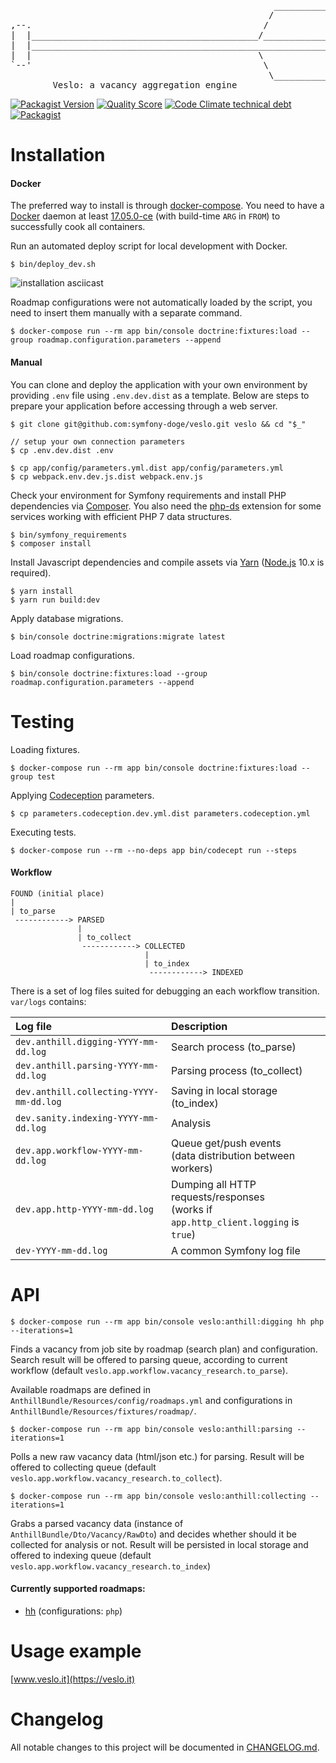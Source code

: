 <pre>
                                                  ________________________  
                                                 /                        \ 
,--.                                            /                          |
|  |___________________________________________/_____________________      |
|  |_________________________________________________________________)     |
|  |                                           \                           |
`--'                                            \                          |
                                                 \________________________/ 
        Veslo: a vacancy aggregation engine
</pre>

[![Packagist Version](https://img.shields.io/packagist/v/symfony-doge/veslo.svg)](https://packagist.org/packages/symfony-doge/veslo)
[![Quality Score](https://img.shields.io/scrutinizer/g/symfony-doge/veslo.svg)](https://scrutinizer-ci.com/g/symfony-doge/veslo)
[![Code Climate technical debt](https://img.shields.io/codeclimate/tech-debt/symfony-doge/veslo.svg)](https://codeclimate.com/github/symfony-doge/veslo)
[![Packagist](https://img.shields.io/packagist/l/symfony-doge/veslo.svg?color=blue)](https://github.com/symfony-doge/veslo/blob/master/LICENSE)

# Installation

#### Docker

The preferred way to install is through [docker-compose](https://docs.docker.com/compose).
You need to have a [Docker](https://docs.docker.com/install) daemon at least [17.05.0-ce](https://docs.docker.com/engine/release-notes/#17050-ce)
(with build-time `ARG` in `FROM`) to successfully cook all containers.

Run an automated deploy script for local development with Docker.

```
$ bin/deploy_dev.sh
```

![installation asciicast](https://github.com/symfony-doge/veslo/blob/master/.github/images/installation.gif)

Roadmap configurations were not automatically loaded by the script,
you need to insert them manually with a separate command.

```
$ docker-compose run --rm app bin/console doctrine:fixtures:load --group roadmap.configuration.parameters --append
```

#### Manual

You can clone and deploy the application with your own environment
by providing `.env` file using `.env.dev.dist` as a template.
Below are steps to prepare your application before accessing through a web server.

```
$ git clone git@github.com:symfony-doge/veslo.git veslo && cd "$_"

// setup your own connection parameters
$ cp .env.dev.dist .env

$ cp app/config/parameters.yml.dist app/config/parameters.yml
$ cp webpack.env.dev.js.dist webpack.env.js
```

Check your environment for Symfony requirements
and install PHP dependencies via [Composer](https://getcomposer.org/download).
You also need the [php-ds](https://github.com/php-ds/ext-ds) extension
for some services working with efficient PHP 7 data structures.

```
$ bin/symfony_requirements
$ composer install
```

Install Javascript dependencies and compile assets via [Yarn](https://yarnpkg.com/lang/en/docs/install)
([Node.js](https://nodejs.org/en/download) 10.x is required).

```
$ yarn install
$ yarn run build:dev
```

Apply database migrations.

```
$ bin/console doctrine:migrations:migrate latest
```

Load roadmap configurations.

```
$ bin/console doctrine:fixtures:load --group roadmap.configuration.parameters --append
```

# Testing

Loading fixtures.

```
$ docker-compose run --rm app bin/console doctrine:fixtures:load --group test
```

Applying [Codeception](https://codeception.com/docs/reference/Commands) parameters.

```
$ cp parameters.codeception.dev.yml.dist parameters.codeception.yml
```

Executing tests.

```
$ docker-compose run --rm --no-deps app bin/codecept run --steps
```

#### Workflow

```
FOUND (initial place)
|
| to_parse
 ------------> PARSED
               |
               | to_collect
                ------------> COLLECTED
                              |
                              | to_index
                               ------------> INDEXED
```

There is a set of log files suited for debugging an each workflow transition.
`var/logs` contains:

| Log file | Description |
| :----------------------------------------------------------- | :--- |
| `dev.anthill.digging-YYYY-mm-dd.log` | Search process (to_parse) |
| `dev.anthill.parsing-YYYY-mm-dd.log` | Parsing process (to_collect) |
| `dev.anthill.collecting-YYYY-mm-dd.log` | Saving in local storage (to_index) |  
| `dev.sanity.indexing-YYYY-mm-dd.log` | Analysis |
| `dev.app.workflow-YYYY-mm-dd.log` | Queue get/push events<br /> (data distribution between workers) |  
| `dev.app.http-YYYY-mm-dd.log` | Dumping all HTTP requests/responses<br /> (works if `app.http_client.logging` is `true`) |
| `dev-YYYY-mm-dd.log` | A common Symfony log file |

# API

```
$ docker-compose run --rm app bin/console veslo:anthill:digging hh php --iterations=1
```

Finds a vacancy from job site by roadmap (search plan) and configuration.
Search result will be offered to parsing queue,
according to current workflow (default `veslo.app.workflow.vacancy_research.to_parse`).

Available roadmaps are defined in `AnthillBundle/Resources/config/roadmaps.yml`
and configurations in `AnthillBundle/Resources/fixtures/roadmap/`.

```
$ docker-compose run --rm app bin/console veslo:anthill:parsing --iterations=1
```

Polls a new raw vacancy data (html/json etc.) for parsing.
Result will be offered to collecting queue
(default `veslo.app.workflow.vacancy_research.to_collect`).

```
$ docker-compose run --rm app bin/console veslo:anthill:collecting --iterations=1
```

Grabs a parsed vacancy data (instance of `AnthillBundle/Dto/Vacancy/RawDto`) 
and decides whether should it be collected for analysis or not.
Result will be persisted in local storage and offered to indexing queue
(default `veslo.app.workflow.vacancy_research.to_index`)

#### Currently supported roadmaps:

* [hh](https://hh.ru) (configurations: `php`)

# Usage example

[www.veslo.it](https://veslo.it)

# Changelog
All notable changes to this project will be documented in [CHANGELOG.md](CHANGELOG.md).